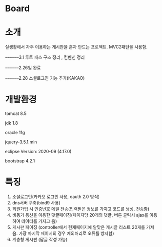 # Board

소개
==========================================

실생활에서 자주 이용하는 게시판을 혼자 만드는 프로젝트. MVC2패턴을 사용함.




-------3.1 루트 패스 구조 정리 , 컨벤션 정리


-------2.26일 완료

-------2.28 소셜로그인 기능 추가(KAKAO)



개발환경
=================================

tomcat 8.5

jdk 1.8

oracle 11g

jquery-3.5.1.min

eclipse Version: 2020-09 (4.17.0)

bootstrap 4.2.1





특징
==================================
1. 소셜로그인(카카오 로그인 사용, oauth 2.0 방식)
2. dns서버 구축(bind9 사용)
3. 회원가입 시 인증번호 메일 전송(입력받은 정보를 가지고 코드를 생성, 전송함)
4. 비동기 통신을 이용한 댓글페이징(페이지당 20개의 댓글, 버튼 클릭시 ajax를 이용하여 데이터를 가지고 옴)
5. 게시판 페이징 (controller에서 현재페이지에 알맞은 게시글 리스트 20개를 가져옴. 가장 마지막 페이지의 경우 예외처리로 오류를 방지함)
6. 계층형 게시판 (답글 작성 가능)


